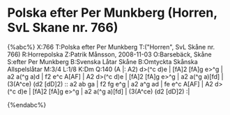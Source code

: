 # Polska efter Per Munkberg (Horren, SvL Skane nr. 766)

{%abc%}
X:766
T:Polska efter Per Munkberg
T:("Horren", SvL Skåne nr. 766)
R:Horrepolska
Z:Patrik Månsson, 2008-11-03
O:Barsebäck, Skåne
S:efter Per Munkberg
B:Svenska Låtar Skåne
B:Omtyckta Skånska Allspelslåtar
M:3/4
L:1/8
K:Dm
Q:140
(A |: A2) d>(^c d)e | [fA]2 [fA]g e>^g | a2 a(^g a)d | f2 e^c A[AF] | A2 d>(^c d)e |
[fA]2 [fA]g e>^g | a2 a(^g a)[fd] | (3(A^ce) (d2 [dD]2) :: a2 ab ga | f2 fg e^g | a2 a^g ad |
fe e^c A[AF] | A2 d>(^c d)e | [fA]2 [fA]g e>^g | a2 a(^g a)[fd] | (3(A^ce) (d2 [dD]2) :|


{%endabc%}
